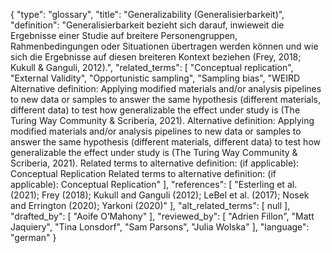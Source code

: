 {
    "type": "glossary",
    "title": "Generalizability (Generalisierbarkeit)",
    "definition": "Generalisierbarkeit bezieht sich darauf, inwieweit die Ergebnisse einer Studie auf breitere Personengruppen, Rahmenbedingungen oder Situationen übertragen werden können und wie sich die Ergebnisse auf diesen breiteren Kontext beziehen (Frey, 2018; Kukull & Ganguli, 2012).",
    "related_terms": [
        "Conceptual replication",
        "External Validity",
        "Opportunistic sampling",
        "Sampling bias",
        "WEIRD Alternative definition: Applying modified materials and/or analysis pipelines to new data or samples to answer the same hypothesis (different materials, different data) to test how generalizable the effect under study is (The Turing Way Community & Scriberia, 2021). Alternative definition: Applying modified materials and/or analysis pipelines to new data or samples to answer the same hypothesis (different materials, different data) to test how generalizable the effect under study is (The Turing Way Community & Scriberia, 2021). Related terms to alternative definition: (if applicable): Conceptual Replication Related terms to alternative definition: (if applicable): Conceptual Replication"
    ],
    "references": [
        "Esterling et al. (2021); Frey (2018); Kukull and Ganguli (2012); LeBel et al. (2017);  Nosek and Errington (2020); Yarkoni (2020)"
    ],
    "alt_related_terms": [
        null
    ],
    "drafted_by": [
        "Aoife O’Mahony"
    ],
    "reviewed_by": [
        "Adrien Fillon",
        "Matt Jaquiery",
        "Tina Lonsdorf",
        "Sam Parsons",
        "Julia Wolska"
    ],
    "language": "german"
}